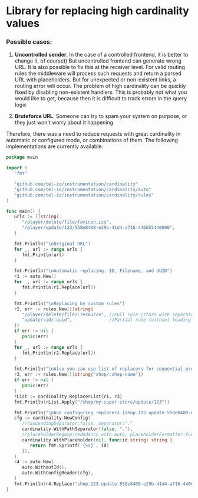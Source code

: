 # Library for replacing high cardinality values

### Possible cases:
1. **Uncontrolled sender**. In the case of a controlled frontend, it is better to change it, of course))
   But uncontrolled frontend can generate wrong URL. It is also possible to fix this at the receiver level.
   For valid routing rules the middleware will process such requests and return a parsed URL with placeholders.
   But for unexpected or non-existent links, a routing error will occur. 
   The problem of high cardinality can be quickly fixed by disabling non-existent handlers. 
   This is probably not what you would like to get, because then it is difficult to track errors in the query logic


2. **Bruteforce URL**. Someone can try to spam your system on purpose, or they just won't worry about it happening

Therefore, there was a need to reduce requests with great cardinality in automatic or configured mode, оr combinations of them.
The following implementations are currently available:

```go
package main

import (
   "fmt"

   "github.com/tel-io/instrumentation/cardinality"
   "github.com/tel-io/instrumentation/cardinality/auto"
   "github.com/tel-io/instrumentation/cardinality/rules"
)

func main() {
   urls := []string{
      "/player/delete/file/favicon.ico",
      "/player/update/123/550e8400-e29b-41d4-a716-446655440000",
   }

   fmt.Println("\nOriginal URL")
   for _, url := range urls {
      fmt.Println(url)
   }

   fmt.Println("\nAutomatic replacing: ID, Filename, and UUID")
   r1 := auto.New()
   for _, url := range urls {
      fmt.Println(r1.Replace(url))
   }

   fmt.Println("\nReplacing by custom rules")
   r2, err := rules.New([]string{
      "/player/delete/file/:resource", //Full rule (start with separator)
      "update/:id/:uuid",              //Partial rule (without leading separator)
   })
   if err != nil {
      panic(err)
   }
   for _, url := range urls {
      fmt.Println(r2.Replace(url))
   }

   fmt.Println("\nAlso you can use list of replacers for sequential processing [/shop/my-super-store/update/123]")
   r3, err := rules.New([]string{"shop/:shop-name"})
   if err != nil {
      panic(err)
   }
   rList := cardinality.ReplacerList{r1, r3}
   fmt.Println(rList.Apply("/shop/my-super-store/update/123"))

   fmt.Println("\nAnd configuring replacers [shop.123.update.550e8400-e29b-41d4-a716-446655440000]")
   cfg := cardinality.NewConfig(
      //hasLeadingSeparator:false, separator:"."
      cardinality.WithPathSeparator(false, "."),
      //placeholderRegexp:redudancy with auto, placeholderFormatter:func(string) string
      cardinality.WithPlaceholder(nil, func(id string) string {
         return fmt.Sprintf(`{%s}`, id)
      }),
   )
   r4 := auto.New(
      auto.WithoutId(),
      auto.WithConfigReader(cfg),
   )
   fmt.Println(r4.Replace("shop.123.update.550e8400-e29b-41d4-a716-446655440000"))
}

```
